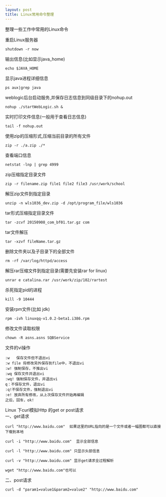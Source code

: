 ```yaml
---
layout: post
title: Linux常用命令整理
---
```


整理一些工作中常用的Linux命令

重启Linux服务器

	shutdown -r now

输出信息(比如显示java_home)

	echo $JAVA_HOME

显示java进程详细信息

	ps aux|grep java

weblogic后台启动服务,并保存日志信息到同级目录下的nohup.out

	nohup ./startWebLogic.sh &

实时打印文件信息(一般用于查看日志信息)

	tail -f nohup.out

使用zip的压缩形式,压缩当前目录的所有文件

	zip -r ./a.zip ./*

查看端口信息

	netstat -lnp | grep 4999

zip压缩指定目录文件

	zip -r filename.zip file1 file2 file3 /usr/work/school 

解压zip文件到指定目录

	unzip -n wls1036_dev.zip -d /opt/program_file/wls1036

tar形式压缩指定目录文件

	tar -zcvf 20150908_com_bf01.tar.gz com

tar文件解压

	tar -xzvf fileName.tar.gz

删除文件夹以及子目录下的全部文件

	rm -rf /var/log/httpd/access

解压rar压缩文件到指定目录(需要先安装rar for linux)

	unrar e catalina.rar /usr/work/zip/102/rartest

杀死指定pid的进程

	kill -9 10444

安装rpm文件(比如 jdk)

	rpm -ivh linuxqq-v1.0.2-beta1.i386.rpm

修改文件读取权限

	chown -R asns.asns SQBService

文件的vi操作

	:w   保存文件但不退出vi 
	:w file 将修改另外保存到file中，不退出vi 
	:w! 强制保存，不推出vi
	:wq 保存文件并退出vi 
	:wq! 强制保存文件，并退出vi
	q：不保存文件，退出vi
	:q!不保存文件，强制退出vi 
	:e! 放弃所有修改，从上次保存文件开始再编辑
	之后，回车，ok!


Linux 下curl模拟Http 的get or post请求<br>
一、get请求

	curl "http://www.baidu.com"  如果这里的URL指向的是一个文件或者一幅图都可以直接下载到本地

	curl -i "http://www.baidu.com"  显示全部信息

	curl -l "http://www.baidu.com" 只显示头部信息

	curl -v "http://www.baidu.com" 显示get请求全过程解析

	wget "http://www.baidu.com"也可以

二、post请求

	curl -d "param1=value1&param2=value2" "http://www.baidu.com"

